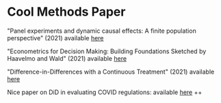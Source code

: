 # Cool Methods Paper 

"Panel experiments and dynamic causal effects: A finite population perspective" (2021) available [here](https://onlinelibrary.wiley.com/doi/full/10.3982/QE1744?campaign=woletoc) 

"Econometrics for Decision Making: Building Foundations Sketched by Haavelmo and Wald" (2021) available [here](https://onlinelibrary.wiley.com/doi/full/10.3982/ECTA17985?campaign=woletoc) 

"Difference-in-Differences with a Continuous Treatment" (2021) available [here](https://arxiv.org/abs/2107.02637)
 
 Nice paper on DiD in evaluating COVID regulations: available [here](https://www.nber.org/system/files/working_papers/w29550/w29550.pdf?utm_campaign=PANTHEON_STRIPPED&amp%3Butm_medium=PANTHEON_STRIPPED&amp%3Butm_source=PANTHEON_STRIPPED) ++
 



